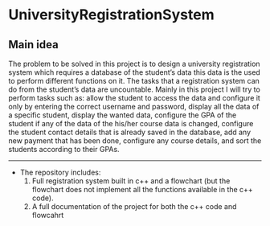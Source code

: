 # UniversityRegistrationSystem
## Main idea
The problem to be solved in this project is to design a university registration 
system which requires a database of the student’s data this data is the used to perform different functions on it. The tasks that a registration system can do from the student’s data are uncountable. Mainly in this project I will try to perform tasks such as: allow the student to access the data and configure it only by entering the correct username and password, display all the data of a specific student, display the wanted data, configure the GPA of the student if any of the data of the his/her course data is changed, configure the student contact details that is already saved in the database, add any new payment that has been done, configure any course details, and sort the students according to their GPAs.
___
- The repository includes:
  1. Full registration system built in c++ and a flowchart (but the flowchart does not implement all the functions available in the c++ code).
  2. A full documentation of the project for both the c++ code and flowcahrt

